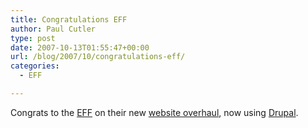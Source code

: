```yaml
---
title: Congratulations EFF
author: Paul Cutler
type: post
date: 2007-10-13T01:55:47+00:00
url: /blog/2007/10/congratulations-eff/
categories:
  - EFF

---
```

Congrats to the [EFF][1] on their new [website overhaul][2], now using [Drupal][3].

 [1]: http://www.eff.org
 [2]: http://www.eff.org/deeplinks/2007/10/eff-website-overhaul
 [3]: http://www.drupal.org